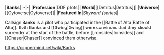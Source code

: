 |**Banks**|
|-|-|
|**Profession**|DDF pilots|
|**World**|[[Detritus\|Detritus]]|
|**Universe**|[[Cytoverse\|Cytoverse]]|
|**Featured In**|*Skyward (series)*|

Callsign **Banks** is a pilot who participated in the [[Battle of Alta\|Battle of Alta]].
Both Banks and [[Swing\|Swing]] were convinced that they should surrender at the start of the battle, before [[Ironsides\|Ironsides]] and [[Chaser\|Chaser]] convinced them otherwise.



https://coppermind.net/wiki/Banks